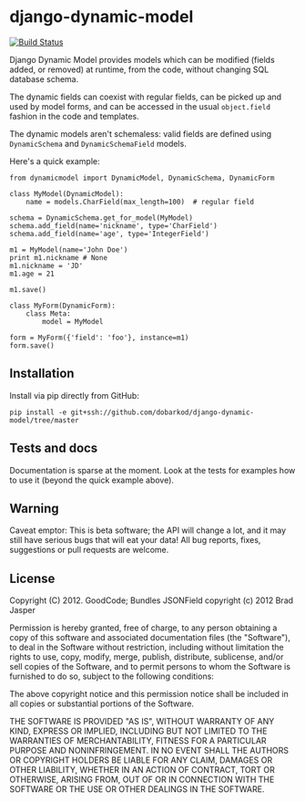 # django-dynamic-model

[![Build Status](https://secure.travis-ci.org/dobarkod/django-dynamic-model.png?branch=master)](http://travis-ci.org/dobarkod/django-dynamic-model)

Django Dynamic Model provides models which can be modified (fields added,
or removed) at runtime, from the code, without changing SQL database schema.

The dynamic fields can coexist with regular fields, can be picked up
and used by model forms, and can be accessed in the usual `object.field`
fashion in the code and templates.

The dynamic models aren't schemaless: valid fields are defined using
`DynamicSchema` and `DynamicSchemaField` models.

Here's a quick example:

    from dynamicmodel import DynamicModel, DynamicSchema, DynamicForm

    class MyModel(DynamicModel):
        name = models.CharField(max_length=100)  # regular field

    schema = DynamicSchema.get_for_model(MyModel)
    schema.add_field(name='nickname', type='CharField')
    schema.add_field(name='age', type='IntegerField')

    m1 = MyModel(name='John Doe')
    print m1.nickname # None
    m1.nickname = 'JD'
    m1.age = 21

    m1.save()

    class MyForm(DynamicForm):
        class Meta:
            model = MyModel

    form = MyForm({'field': 'foo'}, instance=m1)
    form.save()

## Installation

Install via pip directly from GitHub:

    pip install -e git+ssh://github.com/dobarkod/django-dynamic-model/tree/master

## Tests and docs

Documentation is sparse at the moment. Look at the tests for examples how
to use it (beyond the quick example above).

## Warning

Caveat emptor: This is beta software; the API will change a lot, and it may
still have serious bugs that will eat your data! All bug reports, fixes,
suggestions or pull requests are welcome.

## License

Copyright (C) 2012. GoodCode; Bundles JSONField copyright (c) 2012 Brad Jasper

Permission is hereby granted, free of charge, to any person obtaining a copy of
this software and associated documentation files (the "Software"), to deal in
the Software without restriction, including without limitation the rights to
use, copy, modify, merge, publish, distribute, sublicense, and/or sell copies
of the Software, and to permit persons to whom the Software is furnished to do
so, subject to the following conditions:

The above copyright notice and this permission notice shall be included in all
copies or substantial portions of the Software.

THE SOFTWARE IS PROVIDED "AS IS", WITHOUT WARRANTY OF ANY KIND, EXPRESS OR
IMPLIED, INCLUDING BUT NOT LIMITED TO THE WARRANTIES OF MERCHANTABILITY,
FITNESS FOR A PARTICULAR PURPOSE AND NONINFRINGEMENT. IN NO EVENT SHALL THE
AUTHORS OR COPYRIGHT HOLDERS BE LIABLE FOR ANY CLAIM, DAMAGES OR OTHER
LIABILITY, WHETHER IN AN ACTION OF CONTRACT, TORT OR OTHERWISE, ARISING FROM,
OUT OF OR IN CONNECTION WITH THE SOFTWARE OR THE USE OR OTHER DEALINGS IN THE
SOFTWARE.
